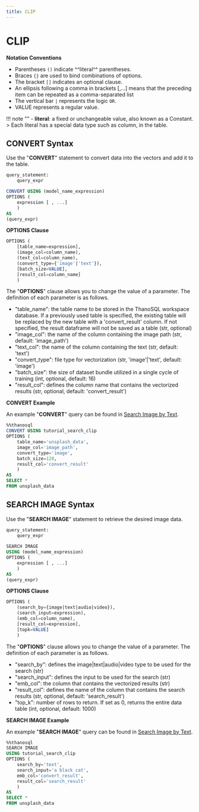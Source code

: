 ```yaml
---
title: CLIP
---
```


# __CLIP__

__Notation Conventions__

- Parentheses `()` indicate ^^literal^^ parentheses.
- Braces `{}` are used to bind combinations of options.
- The bracket `[]` indicates an optional clause.
- An ellipsis following a comma in brackets [,...] means that the preceding item can be repeated as a comma-separated list
- The vertical bar `|` represents the logic `OR`.
- VALUE represents a regular value.

!!! note ""
    - __literal__: a fixed or unchangeable value, also known as a Constant.
    > Each literal has a special data type such as column, in the table.

## __CONVERT Syntax__

Use the "__CONVERT__" statement to convert data into the vectors and add it to the table.

```sql
query_statement:
    query_expr

CONVERT USING (model_name_expression)
OPTIONS (
    expression [ , ...]
    )
AS
(query_expr)
```

__OPTIONS Clause__

```sql
OPTIONS (
    [table_name=expression],
    (image_col=column_name),
    (text_col=column_name),
    (convert_type={'image'|'text'}),
    [batch_size=VALUE],
    [result_col=column_name]
    )
```

The "__OPTIONS__" clause allows you to change the value of a parameter. The definition of each parameter is as follows.

- "table_name": the table name to be stored in the ThanoSQL workspace database. If a previously used table is specified, the existing table will be replaced by the new table with a 'convert_result' column. If not specified, the result dataframe will not be saved as a table (str, optional)
- "image_col": the name of the column containing the image path (str, default: 'image_path')
- "text_col": the name of the column containing the text (str, default: 'text')
- "convert_type": file type for vectorization (str, 'image'|'text', default: 'image')
- "batch_size": the size of dataset bundle utilized in a single cycle of training (int, optional, default: 16) 
- "result_col": defines the column name that contains the vectorized results (str, optional, default: 'convert_result')


__CONVERT Example__

An example "__CONVERT__" query can be found in [Search Image by Text](/en/tutorials/thanosql_search/search_image_by_text/).

```sql
%%thanosql
CONVERT USING tutorial_search_clip
OPTIONS (
    table_name='unsplash_data',
    image_col='image_path', 
    convert_type='image',
    batch_size=128,
    result_col='convert_result'
    )
AS 
SELECT *
FROM unsplash_data
```

## __SEARCH IMAGE Syntax__

Use the "__SEARCH IMAGE__" statement to retrieve the desired image data.

```sql
query_statement:
    query_expr
    
SEARCH IMAGE 
USING (model_name_expression)
OPTIONS (
    expression [ , ...]
    )
AS
(query_expr)
```

__OPTIONS Clause__

```sql
OPTIONS (
    (search_by={image|text|audio|video}),
    (search_input=expression),
    (emb_col=column_name),
    [result_col=expression],
    [topk=VALUE]
    )
```

The "__OPTIONS__" clause allows you to change the value of a parameter. The definition of each parameter is as follows.

- "search_by": defines the image|text|audio|video type to be used for the search (str)
- "search_input": defines the input to be used for the search (str)
- "emb_col": the column that contains the vectorized results (str)
- "result_col": defines the name of the column that contains the search results (str, optional, default: 'search_result')
- "top_k": number of rows to return. If set as 0, returns the entire data table (int, optional, default: 1000)

__SEARCH IMAGE Example__

An example "__SEARCH IMAGE__" query can be found in [Search Image by Text](/en/tutorials/thanosql_search/search_image_by_text/).

```sql
%%thanosql
SEARCH IMAGE 
USING tutorial_search_clip
OPTIONS (
    search_by='text',
    search_input='a black cat',
    emb_col='convert_result',
    result_col='search_result'
    )
AS 
SELECT * 
FROM unsplash_data
```
